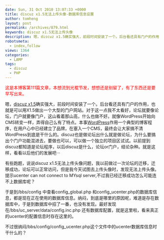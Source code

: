 ```yaml
---
date: Sun, 31 Oct 2010 13:07:33 +0000
title: discuz x1.5无法上传头像-数据库信息设置
author: tomheng
layout: post
permalink: /archives/879.html
keywords: discuz x1.5无法上传头像
description: 嗯，discuz x1.5确实强大，前段时间安装了一个。后台看还具有门户的作用，也就是可以用X1.5做出一个大型的门户网站。对于这一点我不太看好，论坛就要像论坛，门户就要像门户，这山看着那山高，什么也做不好。
robotsmeta:
  - index,follow
views: 1364
categories:
  - LAMP
tags:
  - discuz
  - PHP
---
```

<span style="color: #ff0000;">这是本博客第111篇文章，本想流到光棍节发，想想还是别留了，有了东西还是要早写出来。</span>

嗯，[discuz x1.5][1]确实强大，前段时间安装了一个。后台看还具有门户的作用，也就是可以用X1.5做出一个大型的门户网站。对于这一点我不太看好，论坛就要像论坛，门户就要像门户，这山看着那山高，什么也做不好。就像WordPress开始向CMS转变一样，弄得自己么有了特点。本事[WordPress][2]作用一个典型的博客程序，在用户心中已经建立了品牌，在塞入一个CMS，最终会让大家搞不清WordPress到底是干什么的。discuz也是做论坛出什么就是做论坛，为什么要搞出个门户功能混进去，要做也可以，可以做一个独立的项目区试试。以前提到discuz都知道是论坛程序，以后discuz是什么，论坛or门户，结论杂种。就是这样，看看以后他们的发展吧···

有些跑题，说说discuz x1.5无法上传头像问题，我以前做过一次论坛的迁移，迁移成功，论坛可以正常访问，但是我今天试图去上传头像时，发现无法上传头像。提示ucenter can not connect to MYsql server,不过我已经迁移成功怎么可能连不上数据库呢？

于是到/bbs/config 中查看config\_global.php 和config\_ucenter.php的数据库信息，都是现在正在使用的数据库信息。纳闷，到底是哪里的原因呢，难道是存在数据库中，于是到数据库中招了一番，也没有发现。最好发现在/bbs/uc_server/data/config.inc.php 还有数据库配置，就是这里啦，看来真正的ucenter的配置信息时存在这里的。

不过很纳闷/bbs/config/config_ucenter.php这个文件中的ucenter数据库信息时干什么的？

 [1]: http://www.discuz.net/release/dzx15/?ac=index
 [2]: http://www.wordpress.org
